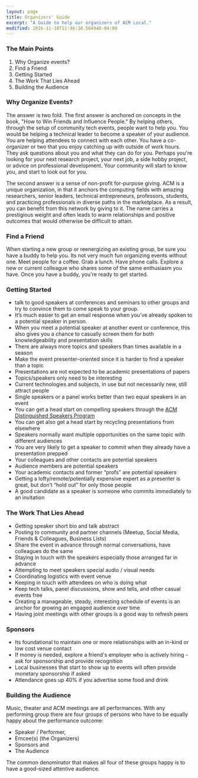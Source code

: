 ```yaml
---
layout: page
title: Organizers' Guide
excerpt: "A Guide to help our organizers of ACM Local."
modified: 2016-11-18T11:46:38.564948-04:00
---
```

### The Main Points

1. Why Organize events?
2. Find a Friend
3. Getting Started
4. The Work That Lies Ahead
5. Building the Audience

### Why Organize Events?

The answer is two fold.  The first answer is anchored on concepts in the book, "How to Win Friends and Influence People."  By helping others, through the setup of community tech events, people want to help you. You would be helping a technical leader to become a speaker of your audience.  You are helping attendees to connect with each other.  You have a co-organizer or two that you enjoy catching up with outside of work hours. They ask questions about you and what they can do for you.  Perhaps you're looking for your next research project, your next job, a side hobby project, or advice on professional development.  Your community will start to know you, and start to look out for you.

The second answer is a sense of non-profit for-purpose giving.  ACM is a unique organization, in that it anchors the computing fields with amazing researchers, senior leaders, technical entrepreneurs, professors, students, and practicing professionals in diverse paths in the marketplace.  As a result, you can benefit from this network by giving to it.  The name carries a prestigious weight and often leads to warm relationships and positive outcomes that would otherwise be difficult to attain.

### Find a Friend

When starting a new group or reenergizing an existing group, be sure you have a buddy to help you.  Its not very much fun organizing events without one.  Meet people for a coffee.  Grab a lunch.  Have phone calls. Explore a new or current colleague who shares some of the same enthusiasm you have.  Once you have a buddy, you're ready to get started.

### Getting Started

* talk to good speakers at conferences and seminars to other groups and try to convince them to come speak to your group.
* It’s much easier to get an email response when you’ve already spoken to a potential speaker in person.
* When you meet a potential speaker at another event or conference, this also gives you a chance to casually screen them for both knowledgeability and presentation skills
* There are always more topics and speakers than times available in a season
* Make the event presenter-oriented since it is harder to find a speaker than a topic
* Presentations are not expected to be academic presentations of papers
* Topics/speakers only need to be interesting
* Current technologies and subjects, in use but not necessarily new, still attract people
* Single speakers or a panel works better than two equal speakers in an event
* You can get a head start on compelling speakers through the [ACM Distinguished Speakers Program](http://dsp.acm.org)
* You can get also get a head start by recycling presentations from elsewhere
* Speakers normally want multiple opportunities on the same topic with different audiences
* You are very likely to get a speaker to commit when they already have a presentation prepped
* Your colleagues and other contacts are potential speakers
* Audience members are potential speakers
* Your academic contacts and former “profs” are potential speakers
* Getting a lofty/remote/potentially expensive expert as a presenter is great, but don’t “hold out” for only those people
* A good candidate as a speaker is someone who commits immediately to an invitation

### The Work That Lies Ahead

* Getting speaker short bio and talk abstract
* Posting to community and partner channels (Meetup, Social Media, Friends & Colleagues, Business Lists)
* Share the event in advance through normal conversations, have colleagues do the same
* Staying in touch with the speakers especially those arranged far in advance
* Attempting to meet speakers special audio / visual needs
* Coordinating logistics with event venue
* Keeping in touch with attendees on who is doing what
* Keep tech talks, panel discussions, show and tells, and other casual events free
* Creating a manageable, steady, interesting schedule of events is an anchor for growing an engaged audience over time
* Having joint meetings with other groups is a good way to refresh peers

### Sponsors

* Its foundational to maintain one or more relationships with an in-kind or low cost venue contact
* If money is needed, explore a friend's employer who is actively hiring - ask for sponsorship and provide recognition
* Local businesses that start to show up to events will often provide monetary sponsorship if asked
* Attendance goes up 40% if you advertise some food and drink

### Building the Audience

Music, theater and ACM meetings are all performances.  With any performing group there are four groups of persons who have to be equally happy about the performance outcome:

* Speaker / Performer,
* Emcee(s) (the Organizers)
* Sponsors and
* The Audience

The common denominator that makes all four of these groups happy is to have a good-sized attentive audience.
